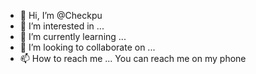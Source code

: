 - 👋 Hi, I’m @Checkpu
- 👀 I’m interested in ...
- 🌱 I’m currently learning ...
- 💞️ I’m looking to collaborate on ...
- 📫 How to reach me ...
You can reach me on my phone


<!---
Checkpu/Checkpu is a ✨ special ✨ repository because its `README.md` (this file) appears on your GitHub profile.
You can click the Preview link to take a look at your changes.
--->
